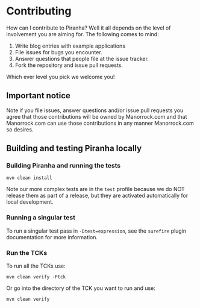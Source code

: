 # Contributing

How can I contribute to Piranha? Well it all depends on the level of 
involvement you are aiming for. The following comes to mind:

1. Write blog entries with example applications
2. File issues for bugs you encounter.
3. Answer questions that people file at the issue tracker.
4. Fork the repository and issue pull requests.

Which ever level you pick we welcome you!

## Important notice

Note if you file issues, answer questions and/or issue pull requests you agree
that those contributions will be owned by Manorrock.com and that Manorrock.com 
can use those contributions in any manner Manorrock.com so desires.

## Building and testing Piranha locally

### Building Piranha and running the tests

```
mvn clean install
```

Note our more complex tests are in the `test` profile because we do NOT release
them as part of a release, but they are activated automatically for local
development.

### Running a singular test

To run a singular test pass in `-Dtest=expression`, see the `surefire` plugin
documentation for more information.

### Run the TCKs

To run all the TCKs use:

```
mvn clean verify -Ptck
```

Or go into the directory of the TCK you want to run and use:

```
mvn clean verify
```
